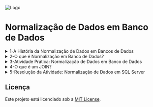 
![Logo](https://github.com/analianai/Banco-de-Dados-Parte-01/blob/main/hd-header.png?raw=true)

# Normalização de Dados em Banco de Dados

<details>
<summary>1-A História da Normalização de Dados em Bancos de Dados</summary>

## O Início dos Bancos de Dados Relacionais

A ideia de **normalização de dados** nasceu junto com o advento dos bancos de dados relacionais. No final da década de 1960 e início da década de 1970, as organizações começaram a usar bancos de dados para armazenar e gerenciar grandes volumes de informações. No entanto, as técnicas usadas naquela época geravam redundâncias, inconsistências e dificuldades na manutenção dos dados.

Foi nesse contexto que, em 1970, **Edgar F. Codd**, cientista da computação britânico, apresentou o modelo relacional em seu artigo intitulado *"A Relational Model of Data for Large Shared Data Banks"*. Este modelo revolucionou a forma como os dados eram organizados, propondo o uso de tabelas relacionadas por chaves, em vez de estruturas hierárquicas ou redes complexas.

---

## O Conceito de Normalização

A normalização foi introduzida como um método para organizar os dados em tabelas de maneira eficiente, eliminando redundâncias e garantindo a consistência dos dados. Em 1971, Edgar F. Codd introduziu o conceito de **1ª Forma Normal (1NF)**, seguido de refinamentos que levaram às demais formas normais.

A normalização baseia-se na ideia de dividir os dados em tabelas menores e definir relacionamentos claros entre elas. Isso minimiza a duplicação de dados e garante que cada tabela armazene apenas um conjunto específico de informações.

---

## Principais Etapas da Normalização

### **1ª Forma Normal (1NF)** – 1971
- **Proposta por:** Edgar F. Codd.
- **Objetivo:** Garantir que todos os atributos de uma tabela contenham valores atômicos (não divisíveis).
- **Impacto:** Eliminou estruturas de dados aninhadas ou repetitivas em uma única tabela.

### **2ª Forma Normal (2NF)** – 1972
- **Proposta por:** Edgar F. Codd.
- **Objetivo:** Eliminar dependências parciais, onde atributos dependem de parte de uma chave composta.
- **Impacto:** Tornou as tabelas mais organizadas, especialmente em casos com chaves compostas.

### **3ª Forma Normal (3NF)** – 1974
- **Proposta por:** Edgar F. Codd, com aprimoramentos por **Raymond F. Boyce**.
- **Objetivo:** Remover dependências transitivas, garantindo que todos os atributos dependam apenas da chave primária.
- **Impacto:** Tornou o modelo relacional mais eficiente e fácil de manter.

### **Forma Normal de Boyce-Codd (BCNF)** – 1974
- **Proposta por:** Raymond F. Boyce e Edgar F. Codd.
- **Objetivo:** Refinar a 3ª Forma Normal para resolver casos específicos em que a 3NF não era suficiente.
- **Impacto:** Aumentou a robustez do design de banco de dados.

### **4ª e 5ª Formas Normais (4NF e 5NF)** – Década de 1980
- **Propostas por:** Ronald Fagin.
- **Objetivo:** Resolver dependências multivaloradas (4NF) e garantir a decomposição sem perdas em junções complexas (5NF).
- **Impacto:** São usadas em casos específicos de design avançado de bancos de dados.

---

## Benefícios da Normalização

1. **Redução de Redundância:** Os dados são armazenados uma única vez, eliminando duplicações.
2. **Consistência dos Dados:** Alterações são propagadas automaticamente, garantindo integridade.
3. **Melhoria na Manutenção:** Modificar a estrutura do banco de dados ou atualizar informações torna-se mais simples.
4. **Otimização do Espaço:** Reduz o tamanho necessário para armazenamento.

---

## Desafios e a Desnormalização

Apesar dos benefícios, a normalização também trouxe desafios. Em alguns casos, a divisão excessiva dos dados em tabelas menores (especialmente em bancos de dados analíticos) pode impactar o desempenho devido à necessidade de várias junções (joins). Isso levou ao conceito de **desnormalização**, que sacrifica parte da normalização em favor de maior desempenho.

A desnormalização é comum em sistemas de relatórios ou bancos de dados OLAP, onde a velocidade é mais importante que a consistência.

---

## Impacto da Normalização nos Bancos de Dados Modernos

A normalização tornou-se a base do design de bancos de dados relacionais modernos, como **MySQL**, **PostgreSQL** e **SQL Server**. Além disso, os conceitos de normalização influenciaram o desenvolvimento de tecnologias não-relacionais, como bancos de dados NoSQL, que adaptam as ideias para lidar com grandes volumes de dados distribuídos.

Mesmo após mais de 50 anos desde sua introdução, os princípios da normalização continuam sendo ensinados e aplicados em sistemas críticos, garantindo a eficiência e a integridade dos dados.

---

## Referências

1. Codd, Edgar F. (1970). *"A Relational Model of Data for Large Shared Data Banks"*. Communications of the ACM.
2. Boyce, Raymond F. e Codd, Edgar F. (1974). *"A Synthesis of the Third Normal Form and the Boyce-Codd Normal Form"*.
3. Fagin, Ronald (1981). *"Multivalued Dependencies and a New Normal Form for Relational Databases"*.
4. Elmasri, Ramez e Navathe, Shamkant B. (2010). *"Fundamentals of Database Systems"*.


</details>

<details>
<summary>2-O que é Normalização em Banco de Dados?</summary>

   ## Introdução

A **normalização de dados** é um processo utilizado no design de bancos de dados para organizar os dados de forma eficiente, reduzindo a redundância e melhorando a integridade dos dados. Este processo envolve a divisão de tabelas grandes e complexas em tabelas menores e o estabelecimento de relacionamentos entre elas.

## Objetivos da Normalização

1. **Eliminar Redundâncias**: Reduzir dados duplicados no banco de dados.
2. **Garantir Consistência**: Minimizar anomalias de inserção, atualização e exclusão.
3. **Melhorar a Integridade dos Dados**: Garantir que os dados estejam estruturados corretamente.
4. **Facilitar a Manutenção**: Tornar o banco de dados mais flexível e fácil de gerenciar.

## Formas Normais

A normalização é realizada em etapas chamadas de **Formas Normais (FN)**. Abaixo estão as principais formas normais e seus critérios:

### 1ª Forma Normal (1FN)
- Garantir que todos os valores sejam **atômicos** (não divisíveis).
- Remover grupos repetidos de dados.
- Criar uma chave primária única para identificar cada registro.

**Exemplo:**
Uma tabela não normalizada:

| ID Cliente | Nome Cliente | Telefones       |
|------------|--------------|-----------------|
| 1          | João Silva   | 12345, 67890    |
| 2          | Maria Souza  | 98765, 43210    |

Após normalização para 1FN:

| ID Cliente | Nome Cliente | Telefone |
|------------|--------------|----------|
| 1          | João Silva   | 12345    |
| 1          | João Silva   | 67890    |
| 2          | Maria Souza  | 98765    |
| 2          | Maria Souza  | 43210    |

---

### 2ª Forma Normal (2FN)
- Estar na 1FN.
- Garantir que todos os atributos não primários dependam **totalmente** da chave primária.

**Problema Resolvido:**
Dependências parciais em tabelas com chaves compostas.

---

### 3ª Forma Normal (3FN)
- Estar na 2FN.
- Garantir que nenhum atributo não chave dependa de outro atributo não chave (remover dependências transitivas).

**Exemplo:**
Uma tabela na 2FN:

| ID Produto | Nome Produto | ID Categoria | Nome Categoria |
|------------|--------------|--------------|----------------|
| 1          | Caneta       | 10           | Papelaria      |
| 2          | Borracha     | 10           | Papelaria      |

Após normalização para 3FN:

**Tabela Produto:**
| ID Produto | Nome Produto | ID Categoria |
|------------|--------------|--------------|
| 1          | Caneta       | 10           |
| 2          | Borracha     | 10           |

**Tabela Categoria:**
| ID Categoria | Nome Categoria |
|--------------|----------------|
| 10           | Papelaria      |

---

## Outras Formas Normais

- **Forma Normal de Boyce-Codd (FNBC)**: Trata anomalias não resolvidas pela 3FN, garantindo que cada dependência funcional seja uma dependência de chave.
- **4ª e 5ª Formas Normais**: Lidam com dependências multivaloradas e junções complexas, respectivamente. São mais raramente utilizadas em projetos convencionais.

---

## Benefícios da Normalização

- **Redução de Redundância**: Dados duplicados são minimizados.
- **Melhoria da Consistência**: Menos erros e inconsistências.
- **Facilidade de Expansão**: Estrutura mais flexível para alterações futuras.
- **Eficiência no Armazenamento**: Uso otimizado de espaço em disco.

## Desvantagens da Normalização

- **Complexidade Aumentada**: A estrutura do banco de dados pode se tornar mais complexa.
- **Desempenho de Consulta**: Pode haver perda de desempenho em consultas devido ao aumento do número de junções entre tabelas.

---

## Quando Normalizar?

- **Normalizar**: Quando a integridade dos dados e a redução de redundâncias são mais importantes do que o desempenho.
- **Não Normalizar (ou Desnormalizar)**: Quando o desempenho é mais crítico, como em sistemas de relatórios ou bancos de dados OLAP.

---

## Exemplos Práticos

Veja exemplos detalhados de normalização em [exemplos.md](./exemplos.md).

---

## Recursos Adicionais

- [Artigo da Wikipedia sobre Normalização](https://pt.wikipedia.org/wiki/Normaliza%C3%A7%C3%A3o_de_banco_de_dados)
- [Documentação do PostgreSQL](https://www.postgresql.org/docs/)
- [Curso sobre Normalização no YouTube](https://www.youtube.com/)

---

## Contribuições

Sinta-se à vontade para contribuir com este repositório! Sugestões, correções e exemplos adicionais são bem-vindos. Faça um **fork** e envie seu **pull request**.

---
</details>

<details>
<summary>3-Atividade Prática: Normalização de Dados em Banco de Dados</summary>

Você foi contratado para organizar os dados de uma loja fictícia chamada **Loja XYZ**. Atualmente, as informações dos produtos, categorias e fornecedores estão armazenadas de forma desorganizada em uma única tabela. Sua tarefa é aplicar as regras de normalização e reorganizar os dados em tabelas normalizadas.

---

## Tabela Inicial (Não Normalizada)

Abaixo está a tabela inicial, onde todas as informações estão misturadas e contém redundâncias:

| Produto ID | Nome Produto      | Categoria     | Fornecedor ID | Nome Fornecedor  | Telefone Fornecedor | Preço   |
|------------|-------------------|---------------|---------------|------------------|---------------------|---------|
| 1          | Caneta Azul       | Papelaria     | 101           | Fornecedora ABC  | (11) 99999-9999     | 2.50    |
| 2          | Caneta Vermelha   | Papelaria     | 101           | Fornecedora ABC  | (11) 99999-9999     | 2.50    |
| 3          | Caderno A4        | Papelaria     | 102           | Fornecedora XYZ  | (21) 88888-8888     | 15.00   |
| 4          | Calculadora       | Eletrônicos   | 103           | Fornecedora DEF  | (31) 77777-7777     | 45.00   |
| 5          | Mouse Sem Fio     | Eletrônicos   | 103           | Fornecedora DEF  | (31) 77777-7777     | 75.00   |

---

## Instruções

1. **Analisar a tabela inicial**:
   - Identifique os problemas de redundância de dados.
   - Observe quais informações podem ser separadas em diferentes tabelas.

2. **Aplicar a 1ª Forma Normal (1FN)**:
   - Garanta que todos os campos contenham apenas valores atômicos (não divisíveis).
   - Remova repetições de dados.

3. **Aplicar a 2ª Forma Normal (2FN)**:
   - Separe os dados em tabelas menores, garantindo que todos os atributos dependam totalmente da chave primária.

4. **Aplicar a 3ª Forma Normal (3FN)**:
   - Elimine dependências transitivas (quando um atributo não chave depende de outro atributo não chave).

---

## Resolução Esperada

### Passo 1: Após aplicar a 1ª Forma Normal (1FN)

Crie tabelas separadas para **Produtos**, **Categorias** e **Fornecedores**:

**Tabela Produtos:**

| Produto ID | Nome Produto      | Categoria ID | Fornecedor ID | Preço   |
|------------|-------------------|--------------|---------------|---------|
| 1          | Caneta Azul       | 1            | 101           | 2.50    |
| 2          | Caneta Vermelha   | 1            | 101           | 2.50    |
| 3          | Caderno A4        | 1            | 102           | 15.00   |
| 4          | Calculadora       | 2            | 103           | 45.00   |
| 5          | Mouse Sem Fio     | 2            | 103           | 75.00   |

**Tabela Categorias:**

| Categoria ID | Nome Categoria |
|--------------|----------------|
| 1            | Papelaria      |
| 2            | Eletrônicos    |

**Tabela Fornecedores:**

| Fornecedor ID | Nome Fornecedor  | Telefone Fornecedor |
|---------------|------------------|---------------------|
| 101           | Fornecedora ABC  | (11) 99999-9999     |
| 102           | Fornecedora XYZ  | (21) 88888-8888     |
| 103           | Fornecedora DEF  | (31) 77777-7777     |

---

### Passo 2: Após aplicar a 2ª Forma Normal (2FN)

Já realizado no passo anterior, as dependências parciais foram eliminadas ao separar categorias e fornecedores.

---

### Passo 3: Após aplicar a 3ª Forma Normal (3FN)

A tabela já está na 3FN, pois:
- Não há dependências transitivas.
- Cada atributo não chave depende exclusivamente da chave primária.

---

## Tarefa Final

1. Reorganize as tabelas acima em um banco de dados relacional.
2. Crie os relacionamentos entre as tabelas usando **chaves primárias** e **chaves estrangeiras**.
3. Teste as tabelas com alguns exemplos de inserção, atualização e exclusão para garantir que as redundâncias foram eliminadas e os dados estão consistentes.

---

## Conclusão

Esta atividade demonstra como a normalização melhora a estrutura de um banco de dados, reduzindo redundâncias e facilitando a manutenção. Certifique-se de revisar as formas normais e aplicar as regras corretamente para organizar os dados da melhor forma possível.

</details>

<details>
<summary>4-O que é um JOIN?</summary>

## Introdução

O **JOIN** é um comando no SQL utilizado para **combinar dados de duas ou mais tabelas** em um banco de dados relacional. A operação JOIN é essencial quando precisamos recuperar informações que estão armazenadas em diferentes tabelas relacionadas entre si.

Os dados são combinados com base em uma **coluna comum** entre as tabelas, geralmente uma **chave primária** e uma **chave estrangeira**.

---

## Tipos de JOIN

Existem diferentes tipos de JOIN, cada um com seu propósito específico. Os principais são:

1. [**INNER JOIN**](#inner-join)
2. [**LEFT JOIN (LEFT OUTER JOIN)**](#left-join-left-outer-join)
3. [**RIGHT JOIN (RIGHT OUTER JOIN)**](#right-join-right-outer-join)
4. [**FULL JOIN (FULL OUTER JOIN)**](#full-join-full-outer-join)
5. [**CROSS JOIN**](#cross-join)

---

### 1. INNER JOIN

O **INNER JOIN** retorna apenas os registros **que possuem correspondência** nas duas tabelas.

**Sintaxe**:

````sql
SELECT tabela1.coluna, tabela2.coluna
FROM tabela1
INNER JOIN tabela2 ON tabela1.chave = tabela2.chave;
````

Considere as tabelas Clientes e Pedidos para todos os exemplos

| ClienteID | Nome       |
|-----------|------------|
| 1         | João       |
| 2         | Maria      |
| 3         | Pedro      |

| PedidoID | ClienteID | Produto  |
|----------|-----------|----------|
| 101      | 1         | Livro    |
| 102      | 2         | Caneta   |
| 103      | 1         | Caderno  |

Exemplo:

````sql
SELECT Clientes.Nome, Pedidos.Produto
FROM Clientes
INNER JOIN Pedidos ON Clientes.ClienteID = Pedidos.ClienteID;
````

Resultado:

| Nome  | Produto |
|-------|---------|
| João  | Livro   |
| Maria | Caneta  |
| João  | Caderno |

Explicação:
Apenas os registros que possuem ClienteID correspondente nas duas tabelas são retornados.

### 2. LEFT JOIN (LEFT OUTER JOIN)

O LEFT JOIN retorna todos os registros da tabela da esquerda e os registros correspondentes da tabela da direita. Caso não haja correspondência, os valores da tabela da direita serão nulos.

Sintaxe:

````sql
SELECT tabela1.coluna, tabela2.coluna
FROM tabela1
LEFT JOIN tabela2 ON tabela1.chave = tabela2.chave;
````

Exemplo:

````sql
SELECT Clientes.Nome, Pedidos.Produto
FROM Clientes
LEFT JOIN Pedidos ON Clientes.ClienteID = Pedidos.ClienteID;
````

Resultado:

| Nome  | Produto  |
|-------|----------|
| João  | Livro    |
| Maria | Caneta   |
| Pedro | NULL     |
| João  | Caderno  |

Explicação:

Todos os clientes são retornados. Se não houver pedidos correspondentes, o campo Produto será NULL.

### 3. RIGHT JOIN (RIGHT OUTER JOIN)

O RIGHT JOIN retorna todos os registros da tabela da direita e os registros correspondentes da tabela da esquerda. Se não houver correspondência, os valores da tabela da esquerda serão nulos.

Sintaxe:

````sql
SELECT tabela1.coluna, tabela2.coluna
FROM tabela1
RIGHT JOIN tabela2 ON tabela1.chave = tabela2.chave;
````

Exemplo:

````sql
SELECT Clientes.Nome, Pedidos.Produto
FROM Clientes
RIGHT JOIN Pedidos ON Clientes.ClienteID = Pedidos.ClienteID;
````

Resultado:

| Nome  | Produto  |
|-------|----------|
| João  | Livro    |
| Maria | Caneta   |
| João  | Caderno  |

Explicação:

Todos os pedidos são retornados, incluindo os clientes associados a eles.

### 4. FULL JOIN (FULL OUTER JOIN)

O FULL JOIN retorna todos os registros de ambas as tabelas. Se não houver correspondência, os valores das colunas não relacionadas serão nulos.

Sintaxe:

````sql
SELECT tabela1.coluna, tabela2.coluna
FROM tabela1
FULL JOIN tabela2 ON tabela1.chave = tabela2.chave;
````

Exemplo:

````sql
SELECT Clientes.Nome, Pedidos.Produto
FROM Clientes
FULL JOIN Pedidos ON Clientes.ClienteID = Pedidos.ClienteID;
````

Resultado:

| Nome  | Produto  |
|-------|----------|
| João  | Livro    |
| Maria | Caneta   |
| Pedro | NULL     |
| João  | Caderno  |

Explicação:

Todos os registros de ambas as tabelas são retornados, e os valores sem correspondência são preenchidos com NULL.

### 5. CROSS JOIN

O CROSS JOIN retorna o produto cartesiano entre as duas tabelas. Ou seja, cada linha da primeira tabela é combinada com todas as linhas da segunda tabela.

Sintaxe:

````sql
SELECT tabela1.coluna, tabela2.coluna
FROM tabela1
CROSS JOIN tabela2;
````

Exemplo:

````sql
SELECT Clientes.Nome, Pedidos.Produto
FROM Clientes
CROSS JOIN Pedidos;

````

Resultado:

| Nome  | Produto  |
|-------|----------|
| João  | Livro    |
| João  | Caneta   |
| João  | Caderno  |
| Maria | Livro    |
| Maria | Caneta   |
| Maria | Caderno  |
| Pedro | Livro    |
| Pedro | Caneta   |
| Pedro | Caderno  |

Explicação:

O comando FULL JOIN combina todos os registros das tabelas Clientes e Pedidos, retornando todas as correspondências e, quando não há correspondência, preenche com NULL os valores da tabela sem correspondência.

### Conclusão

O JOIN é uma ferramenta fundamental em SQL para combinar dados de múltiplas tabelas. A escolha do tipo de JOIN depende do resultado desejado e da relação entre os dados. O conhecimento de INNER, LEFT, RIGHT, FULL e CROSS JOIN é essencial para qualquer desenvolvedor que trabalhe com bancos de dados relacionais.

### Referências

1. [Documentação do SQL JOIN - W3Schools](https://www.w3schools.com/sql/sql_join.asp)<br/>
2. [Documentação Oficial do MySQL](https://dev.mysql.com/doc/refman/8.0/en/join.html)<br/>
3. [SQL Joins Tutorial - MDN Web Docs](https://developer.mozilla.org/en-US/docs/Learn/Server-side/SQL/Joins)

</details>

<details>

<summary>5-Resolução da Atividade: Normalização de Dados em SQL Server </summary>

## Tabela não Normalizada 

````sql
-- Criar a tabela
CREATE TABLE ProdutosDetalhes (
    ProdutoID INT PRIMARY KEY,
    NomeProduto NVARCHAR(50) NOT NULL,
    Categoria NVARCHAR(50) NOT NULL,
    FornecedorID INT NOT NULL,
    NomeFornecedor NVARCHAR(50) NOT NULL,
    TelefoneFornecedor NVARCHAR(15) NOT NULL,
    Preco DECIMAL(10, 2) NOT NULL
);

-- Inserir os dados na tabela
INSERT INTO ProdutosDetalhes (ProdutoID, NomeProduto, Categoria, FornecedorID, NomeFornecedor, TelefoneFornecedor, Preco)
VALUES
(1, 'Caneta Azul', 'Papelaria', 101, 'Fornecedora ABC', '(11) 99999-9999', 2.50),
(2, 'Caneta Vermelha', 'Papelaria', 101, 'Fornecedora ABC', '(11) 99999-9999', 2.50),
(3, 'Caderno A4', 'Papelaria', 102, 'Fornecedora XYZ', '(21) 88888-8888', 15.00),
(4, 'Calculadora', 'Eletrônicos', 103, 'Fornecedora DEF', '(31) 77777-7777', 45.00),
(5, 'Mouse Sem Fio', 'Eletrônicos', 103, 'Fornecedora DEF', '(31) 77777-7777', 75.00);

````

## Passo 1: Criar o Banco de Dados

Crie o banco de dados chamado **LojaXYZ** para armazenar os dados normalizados.

```sql
CREATE DATABASE LojaXYZ;
GO

USE LojaXYZ;
GO
````
## Passo 2: Criar Tabelas Normalizadas

2.1 Tabela Categorias
A tabela Categorias contém as informações sobre as categorias dos produtos. Cada categoria tem um identificador único (CategoriaID) e um nome (NomeCategoria).

````sql
CREATE TABLE Categorias (
    CategoriaID INT PRIMARY KEY,
    NomeCategoria NVARCHAR(50) NOT NULL
);
````

2.2 Tabela Fornecedores
A tabela Fornecedores contém informações dos fornecedores, incluindo um identificador único (FornecedorID), nome do fornecedor (NomeFornecedor) e telefone (TelefoneFornecedor).

````sql
CREATE TABLE Fornecedores (
    FornecedorID INT PRIMARY KEY,
    NomeFornecedor NVARCHAR(50) NOT NULL,
    TelefoneFornecedor NVARCHAR(15) NOT NULL
);
````

2.3 Tabela Produtos
A tabela Produtos contém as informações sobre os produtos, incluindo identificador único (ProdutoID), nome do produto (NomeProduto), identificador da categoria (CategoriaID), identificador do fornecedor (FornecedorID) e preço (Preco).

Chaves estrangeiras ligam a tabela Produtos às tabelas Categorias e Fornecedores.

````sql
CREATE TABLE Produtos (
    ProdutoID INT PRIMARY KEY,
    NomeProduto NVARCHAR(50) NOT NULL,
    CategoriaID INT NOT NULL,
    FornecedorID INT NOT NULL,
    Preco DECIMAL(10, 2) NOT NULL,
    FOREIGN KEY (CategoriaID) REFERENCES Categorias(CategoriaID),
    FOREIGN KEY (FornecedorID) REFERENCES Fornecedores(FornecedorID)
);
````

## Passo 3: Inserir Dados nas Tabelas

3.1 Inserir Dados na Tabela Categorias
Adicione as categorias disponíveis.

````sql
INSERT INTO Categorias (CategoriaID, NomeCategoria)
VALUES
(1, 'Papelaria'),
(2, 'Eletrônicos');
````

3.2 Inserir Dados na Tabela Fornecedores
Adicione os fornecedores e seus contatos.

````sql
INSERT INTO Fornecedores (FornecedorID, NomeFornecedor, TelefoneFornecedor)
VALUES
(101, 'Fornecedora ABC', '(11) 99999-9999'),
(102, 'Fornecedora XYZ', '(21) 88888-8888'),
(103, 'Fornecedora DEF', '(31) 77777-7777');
````

3.3 Inserir Dados na Tabela Produtos
Adicione os produtos e relacione-os com suas categorias e fornecedores.

````sql
INSERT INTO Produtos (ProdutoID, NomeProduto, CategoriaID, FornecedorID, Preco)
VALUES
(1, 'Caneta Azul', 1, 101, 2.50),
(2, 'Caneta Vermelha', 1, 101, 2.50),
(3, 'Caderno A4', 1, 102, 15.00),
(4, 'Calculadora', 2, 103, 45.00),
(5, 'Mouse Sem Fio', 2, 103, 75.00);
````

## Passo 4: Consultar os Dados

4.1 Produtos com Suas Categorias
Realize uma consulta para listar os produtos junto com suas respectivas categorias e preços.

````sql
SELECT p.NomeProduto, c.NomeCategoria, p.Preco
FROM Produtos p
JOIN Categorias c ON p.CategoriaID = c.CategoriaID;
````

4.2 Informações de Fornecedores e Produtos
Liste os fornecedores e os produtos que eles fornecem, com os preços.

````sql
SELECT f.NomeFornecedor, f.TelefoneFornecedor, p.NomeProduto, p.Preco
FROM Fornecedores f
JOIN Produtos p ON f.FornecedorID = p.FornecedorID;
````

4.3 Listar Produtos de uma Categoria Específica
Filtre os produtos de uma categoria específica, como "Papelaria".

````sql
SELECT p.NomeProduto, p.Preco
FROM Produtos p
JOIN Categorias c ON p.CategoriaID = c.CategoriaID
WHERE c.NomeCategoria = 'Papelaria';
````

4.4 Listar como na tabela não relacional

````sql
SELECT 
    Produtos.ProdutoID,
    Produtos.NomeProduto,
	 Categorias.NomeCategoria,
    Fornecedores.FornecedorID,
    Fornecedores.NomeFornecedor,
    Fornecedores.TelefoneFornecedor,
    Produtos.Preco
FROM 
    Produtos
INNER JOIN 
    Categorias ON Produtos.CategoriaID = Categorias.CategoriaID
INNER JOIN 
    Fornecedores ON Produtos.FornecedorID = Fornecedores.FornecedorID;
````

## Estrutura Normalizada Final

### Tabela Produtos

| Produto ID | Nome Produto      | Categoria ID | Fornecedor ID | Preço   |
|------------|-------------------|--------------|---------------|---------|
| 1          | Caneta Azul       | 1            | 101           | 2.50    |
| 2          | Caneta Vermelha   | 1            | 101           | 2.50    |
| 3          | Caderno A4        | 1            | 102           | 15.00   |
| 4          | Calculadora       | 2            | 103           | 45.00   |
| 5          | Mouse Sem Fio     | 2            | 103           | 75.00   |

### Tabela Categorias

| Categoria ID | Nome Categoria |
|--------------|----------------|
| 1            | Papelaria      |
| 2            | Eletrônicos    |

### Tabela Fornecedores

| Fornecedor ID | Nome Fornecedor  | Telefone Fornecedor |
|---------------|------------------|---------------------|
| 101           | Fornecedora ABC  | (11) 99999-9999     |
| 102           | Fornecedora XYZ  | (21) 88888-8888     |
| 103           | Fornecedora DEF  | (31) 77777-7777     |


</details>



## Licença

Este projeto está licenciado sob a [MIT License](LICENSE).
